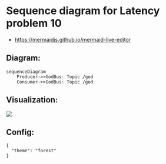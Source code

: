 # Sequence diagram for Latency problem 10

- https://mermaidjs.github.io/mermaid-live-editor

## Diagram:

```
sequenceDiagram
    Producer->>GodBus: Topic /god
    Consumer->>GodBus: Topic /god
```

## Visualization:

![](./sequence-diagram-latency-problem10.svg)


## Config:

```
{
  "theme": "forest"
}
```

